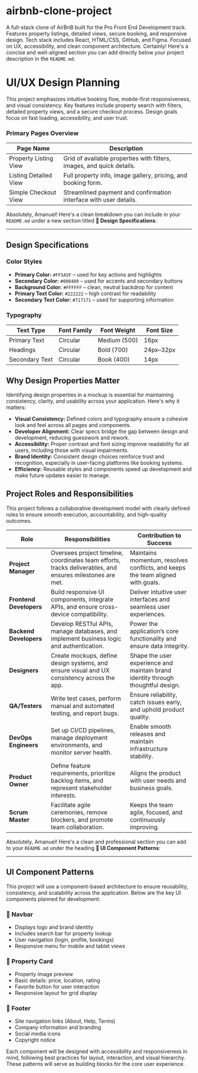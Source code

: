 # airbnb-clone-project
A full-stack clone of AirBnB built for the Pro Front End Development track. Features property listings, detailed views, secure booking, and responsive design. Tech stack includes React, HTML/CSS, GitHub, and Figma. Focused on UX, accessibility, and clean component architecture.
Certainly! Here's a concise and well-aligned section you can add directly below your project description in the `README.md`:

# UI/UX Design Planning  
This project emphasizes intuitive booking flow, mobile-first responsiveness, and visual consistency. Key features include property search with filters, detailed property views, and a secure checkout process. Design goals focus on fast loading, accessibility, and user trust.

### Primary Pages Overview  

| Page Name               | Description                                                                 |
|-------------------------|-----------------------------------------------------------------------------|
| Property Listing View   | Grid of available properties with filters, images, and quick details.       |
| Listing Detailed View   | Full property info, image gallery, pricing, and booking form.              |
| Simple Checkout View    | Streamlined payment and confirmation interface with user details.          |

Absolutely, Amanuel! Here's a clean breakdown you can include in your `README.md` under a new section titled **🎨 Design Specifications**:

---

##  Design Specifications

###  Color Styles  
- **Primary Color:** `#FF5A5F` – used for key actions and highlights  
- **Secondary Color:** `#008489` – used for accents and secondary buttons  
- **Background Color:** `#FFFFFF` – clean, neutral backdrop for content  
- **Primary Text Color:** `#222222` – high contrast for readability  
- **Secondary Text Color:** `#717171` – used for supporting information  

###  Typography  
| Text Type         | Font Family | Font Weight | Font Size |
|-------------------|-------------|-------------|-----------|
| Primary Text      | Circular    | Medium (500) | 16px      |
| Headings          | Circular    | Bold (700)   | 24px–32px |
| Secondary Text    | Circular    | Book (400)   | 14px      |

## Why Design Properties Matter  
Identifying design properties in a mockup is essential for maintaining consistency, clarity, and usability across your application. Here's why it matters:

- **Visual Consistency:** Defined colors and typography ensure a cohesive look and feel across all pages and components.
- **Developer Alignment:** Clear specs bridge the gap between design and development, reducing guesswork and rework.
- **Accessibility:** Proper contrast and font sizing improve readability for all users, including those with visual impairments.
- **Brand Identity:** Consistent design choices reinforce trust and recognition, especially in user-facing platforms like booking systems.
- **Efficiency:** Reusable styles and components speed up development and make future updates easier to manage.

##  Project Roles and Responsibilities

This project follows a collaborative development model with clearly defined roles to ensure smooth execution, accountability, and high-quality outcomes.

| Role               | Responsibilities                                                                                          | Contribution to Success                                                                 |
|--------------------|-----------------------------------------------------------------------------------------------------------|------------------------------------------------------------------------------------------|
| **Project Manager** | Oversees project timeline, coordinates team efforts, tracks deliverables, and ensures milestones are met. | Maintains momentum, resolves conflicts, and keeps the team aligned with goals.           |
| **Frontend Developers** | Build responsive UI components, integrate APIs, and ensure cross-device compatibility.                  | Deliver intuitive user interfaces and seamless user experiences.                         |
| **Backend Developers** | Develop RESTful APIs, manage databases, and implement business logic and authentication.                | Power the application’s core functionality and ensure data integrity.                    |
| **Designers**       | Create mockups, define design systems, and ensure visual and UX consistency across the app.               | Shape the user experience and maintain brand identity through thoughtful design.         |
| **QA/Testers**      | Write test cases, perform manual and automated testing, and report bugs.                                  | Ensure reliability, catch issues early, and uphold product quality.                      |
| **DevOps Engineers**| Set up CI/CD pipelines, manage deployment environments, and monitor server health.                        | Enable smooth releases and maintain infrastructure stability.                            |
| **Product Owner**   | Define feature requirements, prioritize backlog items, and represent stakeholder interests.                | Aligns the product with user needs and business goals.                                   |
| **Scrum Master**    | Facilitate agile ceremonies, remove blockers, and promote team collaboration.                             | Keeps the team agile, focused, and continuously improving.                               |

Absolutely, Amanuel! Here's a clean and professional section you can add to your `README.md` under the heading **🧩 UI Component Patterns**:

---

##  UI Component Patterns

This project will use a component-based architecture to ensure reusability, consistency, and scalability across the application. Below are the key UI components planned for development:

### 🔹 Navbar  
- Displays logo and brand identity  
- Includes search bar for property lookup  
- User navigation (login, profile, bookings)  
- Responsive menu for mobile and tablet views  

### 🔹 Property Card  
- Property image preview  
- Basic details: price, location, rating  
- Favorite button for user interaction  
- Responsive layout for grid display  

### 🔹 Footer  
- Site navigation links (About, Help, Terms)  
- Company information and branding  
- Social media icons  
- Copyright notice  

Each component will be designed with accessibility and responsiveness in mind, following best practices for layout, interaction, and visual hierarchy. These patterns will serve as building blocks for the core user experience.





